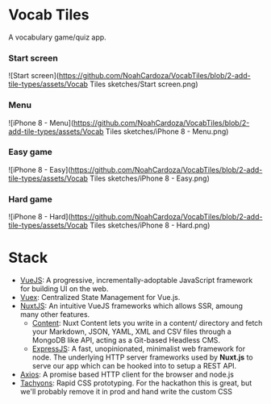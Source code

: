 # Vocab Tiles
A vocabulary game/quiz app.

### Start screen

![Start screen](https://github.com/NoahCardoza/VocabTiles/blob/2-add-tile-types/assets/Vocab Tiles sketches/Start screen.png)

### Menu

![iPhone 8 - Menu](https://github.com/NoahCardoza/VocabTiles/blob/2-add-tile-types/assets/Vocab Tiles sketches/iPhone 8 - Menu.png)

### Easy game

![iPhone 8 - Easy](https://github.com/NoahCardoza/VocabTiles/blob/2-add-tile-types/assets/Vocab Tiles sketches/iPhone 8 - Easy.png)

### Hard game

![iPhone 8 - Hard](https://github.com/NoahCardoza/VocabTiles/blob/2-add-tile-types/assets/Vocab Tiles sketches/iPhone 8 - Hard.png)

# Stack

+ [VueJS](https://vuejs.org/):
  A progressive, incrementally-adoptable JavaScript framework for building UI on the web.
+ [Vuex](https://vuex.vuejs.org/):
  Centralized State Management for Vue.js.
+ [NuxtJS](https://nuxtjs.org/):
  An intuitive VueJS frameworks which allows SSR, amoung many other features.
  + [Content](https://content.nuxtjs.org/):
  Nuxt Content lets you write in a content/ directory and fetch your
  Markdown, JSON, YAML, XML and CSV files through a MongoDB like API, acting as a Git-based Headless
  CMS.
  + [ExpressJS](https://expressjs.com/):
  A fast, unopinionated, minimalist web framework for node.
  The underlying HTTP server frameworks used by **Nuxt.js** to serve our app which can be hooked
  into to setup a REST API.
+ [Axios](https://github.com/axios/axios):
  A promise based HTTP client for the browser and node.js
+ [Tachyons](https://tachyons.io/docs/):
  Rapid CSS prototyping. For the hackathon this is great, but we'll probably remove it in prod and
  hand write the custom CSS